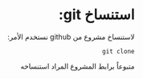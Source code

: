 <div dir="rtl">

# استنساخ git:

لاستنساخ مشروع من github نستخدم الأمر:

`git clone`

متبوعاً برابط المشروع المراد استنساخه

</div>

